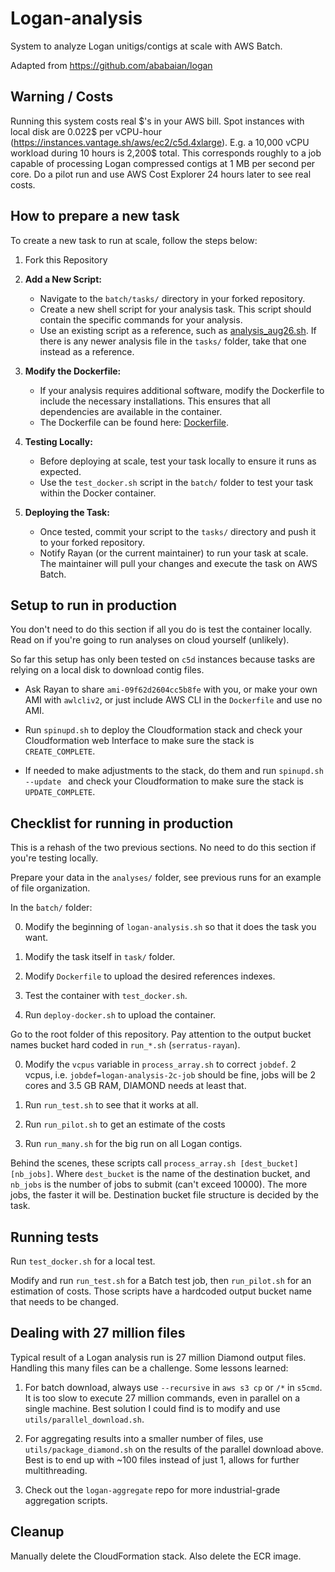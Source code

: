 # Logan-analysis

System to analyze Logan unitigs/contigs at scale with AWS Batch.

Adapted from https://github.com/ababaian/logan

## Warning / Costs

Running this system costs real \$'s in your AWS bill. Spot instances with local disk are 0.022$ per vCPU-hour (https://instances.vantage.sh/aws/ec2/c5d.4xlarge). E.g. a 10,000 vCPU workload during 10 hours is 2,200$ total. This corresponds roughly to a job capable of processing Logan compressed contigs at 1 MB per second per core. Do a pilot run and use AWS Cost Explorer 24 hours later to see real costs.

## How to prepare a new task

To create a new task to run at scale, follow the steps below:

1. Fork this Repository

2. **Add a New Script:**
   - Navigate to the `batch/tasks/` directory in your forked repository.
   - Create a new shell script for your analysis task. This script should contain the specific commands for your analysis.
   - Use an existing script as a reference, such as [analysis_aug26.sh](https://gitlab.pasteur.fr/rchikhi_pasteur/logan-analysis/-/blob/master/batch/tasks/analysis_aug26.sh). If there is any newer analysis file in the `tasks/` folder, take that one instead as a reference.

3. **Modify the Dockerfile:**
   - If your analysis requires additional software, modify the Dockerfile to include the necessary installations. This ensures that all dependencies are available in the container.
   - The Dockerfile can be found here: [Dockerfile](https://gitlab.pasteur.fr/rchikhi_pasteur/logan-analysis/-/blob/master/batch/Dockerfile).

4. **Testing Locally:**
   - Before deploying at scale, test your task locally to ensure it runs as expected.
   - Use the `test_docker.sh` script in the `batch/` folder to test your task within the Docker container.

5. **Deploying the Task:**
   - Once tested, commit your script to the `tasks/` directory and push it to your forked repository.
   - Notify Rayan (or the current maintainer) to run your task at scale. The maintainer will pull your changes and execute the task on AWS Batch.



## Setup to run in production

You don't need to do this section if all you do is test the container locally. Read on if you're going to run analyses on cloud yourself (unlikely).

So far this setup has only been tested on `c5d` instances because tasks are relying on a local disk to download contig files.

- Ask Rayan to share `ami-09f62d2604cc5b8fe` with you, or make your own AMI with `awlcliv2`, or just include AWS CLI in the `Dockerfile` and use no AMI.

- Run `spinupd.sh` to deploy the Cloudformation stack and check your Cloudformation web Interface to make sure the stack is `CREATE_COMPLETE`.

- If needed to make adjustments to the stack, do them and run `spinupd.sh --update ` and check your Cloudformation to make sure the stack is `UPDATE_COMPLETE`.


## Checklist for running in production

This is a rehash of the two previous sections. No need to do this section if you're testing locally.

Prepare your data in the `analyses/` folder, see previous runs for an example of file organization.

In the ̀`batch/` folder:

0) Modify the beginning of `logan-analysis.sh` so that it does the task you want.

1) Modify the task itself in `task/` folder.

2) Modify `Dockerfile` to upload the desired references indexes.

3) Test the container with `test_docker.sh`. 

3) Run `deploy-docker.sh` to upload the container.


Go to the root folder of this repository. Pay attention to the output bucket names bucket hard coded in `run_*.sh` (`serratus-rayan`).


0) Modify the `vcpus` variable in `process_array.sh` to correct `jobdef`. 2 vcpus, i.e. `jobdef=logan-analysis-2c-job` should be fine, jobs will be 2 cores and 3.5 GB RAM, DIAMOND needs at least that.

1) Run `run_test.sh` to see that it works at all.

2) Run `run_pilot.sh` to get an estimate of the costs

2) Run `run_many.sh` for the big run on all Logan contigs.

Behind the scenes, these scripts call `process_array.sh [dest_bucket] [nb_jobs]`. Where `dest_bucket` is the name of the destination bucket, and `nb_jobs` is the number of jobs to submit (can't exceed 10000). The more jobs, the faster it will be. Destination bucket file structure is decided by the task.

## Running tests

Run `test_docker.sh` for a local test.

Modify and run `run_test.sh` for a Batch test job, then `run_pilot.sh` for an estimation of costs. Those scripts have a hardcoded output bucket name that needs to be changed.

## Dealing with 27 million files

Typical result of a Logan analysis run is 27 million Diamond output files. Handling this many files can be a challenge. Some lessons learned:

1. For batch download, always use `--recursive` in `aws s3 cp` or `/*` in `s5cmd`. It is too slow to execute 27 million commands, even in parallel on a single machine. Best solution I could find is to modify and use `utils/parallel_download.sh`.

2. For aggregating results into a smaller number of files, use `utils/package_diamond.sh` on the results of the parallel download above. Best is to end up with ~100 files instead of just 1, allows for further multithreading.

3. Check out the `logan-aggregate` repo for more industrial-grade aggregation scripts.

## Cleanup

Manually delete the CloudFormation stack. Also delete the ECR image. 

